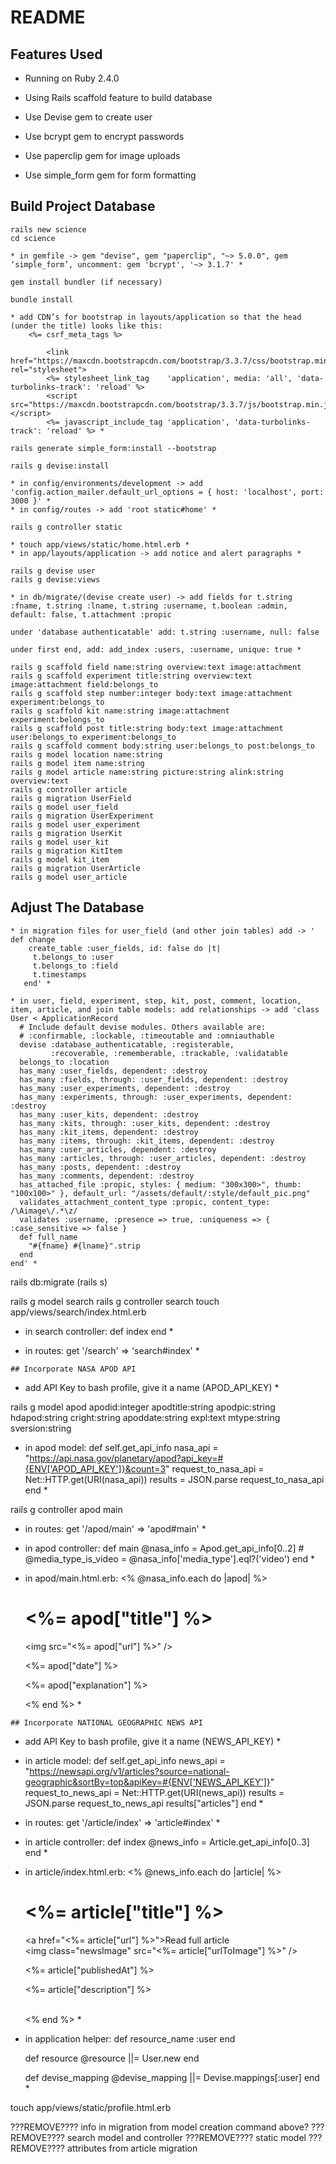 # README

## Features Used

* Running on Ruby 2.4.0

* Using Rails scaffold feature to build database

* Use Devise gem to create user

* Use bcrypt gem to encrypt passwords

* Use paperclip gem for image uploads

* Use simple_form gem for form formatting


## Build Project Database

````
rails new science
cd science

* in gemfile -> gem "devise", gem "paperclip", "~> 5.0.0", gem ‘simple_form’, uncomment: gem 'bcrypt', '~> 3.1.7' *

gem install bundler (if necessary)

bundle install

* add CDN’s for bootstrap in layouts/application so that the head (under the title) looks like this:
	<%= csrf_meta_tags %>

    	<link href="https://maxcdn.bootstrapcdn.com/bootstrap/3.3.7/css/bootstrap.min.css" rel="stylesheet">
    	<%= stylesheet_link_tag    'application', media: 'all', 'data-turbolinks-track': 'reload' %>
    	<script src="https://maxcdn.bootstrapcdn.com/bootstrap/3.3.7/js/bootstrap.min.js"></script>
    	<%= javascript_include_tag 'application', 'data-turbolinks-track': 'reload' %> *

rails generate simple_form:install --bootstrap

rails g devise:install

* in config/environments/development -> add 'config.action_mailer.default_url_options = { host: 'localhost', port: 3000 }' *
* in config/routes -> add 'root static#home' *

rails g controller static

* touch app/views/static/home.html.erb *
* in app/layouts/application -> add notice and alert paragraphs *

rails g devise user
rails g devise:views

* in db/migrate/(devise create user) -> add fields for t.string :fname, t.string :lname, t.string :username, t.boolean :admin, default: false, t.attachment :propic

under 'database authenticatable' add: t.string :username, null: false

under first end, add: add_index :users, :username, unique: true *

rails g scaffold field name:string overview:text image:attachment
rails g scaffold experiment title:string overview:text image:attachment field:belongs_to
rails g scaffold step number:integer body:text image:attachment experiment:belongs_to
rails g scaffold kit name:string image:attachment experiment:belongs_to
rails g scaffold post title:string body:text image:attachment user:belongs_to experiment:belongs_to
rails g scaffold comment body:string user:belongs_to post:belongs_to
rails g model location name:string
rails g model item name:string
rails g model article name:string picture:string alink:string overview:text
rails g controller article
rails g migration UserField
rails g model user_field
rails g migration UserExperiment
rails g model user_experiment
rails g migration UserKit
rails g model user_kit
rails g migration KitItem
rails g model kit_item
rails g migration UserArticle
rails g model user_article

````
## Adjust The Database
````
* in migration files for user_field (and other join tables) add -> '  def change
    create_table :user_fields, id: false do |t|
     t.belongs_to :user
     t.belongs_to :field
     t.timestamps
   end' *

* in user, field, experiment, step, kit, post, comment, location, item, article, and join table models: add relationships -> add 'class User < ApplicationRecord
  # Include default devise modules. Others available are:
  # :confirmable, :lockable, :timeoutable and :omniauthable
  devise :database_authenticatable, :registerable,
         :recoverable, :rememberable, :trackable, :validatable
  belongs_to :location
  has_many :user_fields, dependent: :destroy
  has_many :fields, through: :user_fields, dependent: :destroy
  has_many :user_experiments, dependent: :destroy
  has_many :experiments, through: :user_experiments, dependent: :destroy
  has_many :user_kits, dependent: :destroy
  has_many :kits, through: :user_kits, dependent: :destroy
  has_many :kit_items, dependent: :destroy
  has_many :items, through: :kit_items, dependent: :destroy
  has_many :user_articles, dependent: :destroy
  has_many :articles, through: :user_articles, dependent: :destroy
  has_many :posts, dependent: :destroy
  has_many :comments, dependent: :destroy
  has_attached_file :propic, styles: { medium: "300x300>", thumb: "100x100>" }, default_url: "/assets/default/:style/default_pic.png"
  validates_attachment_content_type :propic, content_type: /\Aimage\/.*\z/
  validates :username, :presence => true, :uniqueness => { :case_sensitive => false }
  def full_name
    "#{fname} #{lname}".strip
  end
end' *

 ````
 rails db:migrate
 (rails s)

 rails g model search
 rails g controller search
 touch app/views/search/index.html.erb

 * in search controller:
 	def index
 	end *

 * in routes: get '/search' => 'search#index' *

````
## Incorporate NASA APOD API
````
* add API Key to bash profile, give it a name (APOD_API_KEY) *

 rails g model apod apodid:integer apodtitle:string apodpic:string hdapod:string cright:string apoddate:string expl:text mtype:string sversion:string

 * in apod model: 
 	def self.get_api_info
  		nasa_api = "https://api.nasa.gov/planetary/apod?api_key=#{ENV['APOD_API_KEY']}&count=3"
  		request_to_nasa_api = Net::HTTP.get(URI(nasa_api))
  		results = JSON.parse request_to_nasa_api
	end *

 rails g controller apod main

 * in routes:
 get '/apod/main' => 'apod#main' *

 * in apod controller:
  	def main
  		@nasa_info = Apod.get_api_info[0..2]
  		# @media_type_is_video = @nasa_info['media_type'].eql?('video')
  	end *

 * in apod/main.html.erb:
 	<% @nasa_info.each do |apod| %>
		<h1><%= apod["title"] %></h1>
		<img src="<%= apod["url"] %>" />
		<p><%= apod["date"] %></p>
		<p><%= apod["explanation"] %></p>
	<% end %> *

````
## Incorporate NATIONAL GEOGRAPHIC NEWS API
````
* add API Key to bash profile, give it a name (NEWS_API_KEY) *

 * in article model:
 	def self.get_api_info
		news_api = "https://newsapi.org/v1/articles?source=national-geographic&sortBy=top&apiKey=#{ENV['NEWS_API_KEY']}"
		request_to_news_api = Net::HTTP.get(URI(news_api))
		results = JSON.parse request_to_news_api
		results["articles"]
	end *

 * in routes:
 get '/article/index' => 'article#index' *

 * in article controller:
 	def index
		@news_info = Article.get_api_info[0..3]
	end *

 * in article/index.html.erb:
 	<% @news_info.each do |article|  %>
		<h1><%= article["title"] %></h1>
		<a href="<%= article["url"] %>">Read full article</a><br />
		<img class="newsImage" src="<%= article["urlToImage"] %>" />
		<p><%= article["publishedAt"] %></p>
		<p><%= article["description"] %></p><br />
	<% end %> *

* in application helper:
	def resource_name
		:user
	end

	def resource
		@resource ||= User.new
	end

	def devise_mapping
		@devise_mapping ||= Devise.mappings[:user]
	end *

touch app/views/static/profile.html.erb

???REMOVE???? info in migration from model creation command above?
???REMOVE???? search model and controller
???REMOVE???? static model
???REMOVE???? attributes from article migration